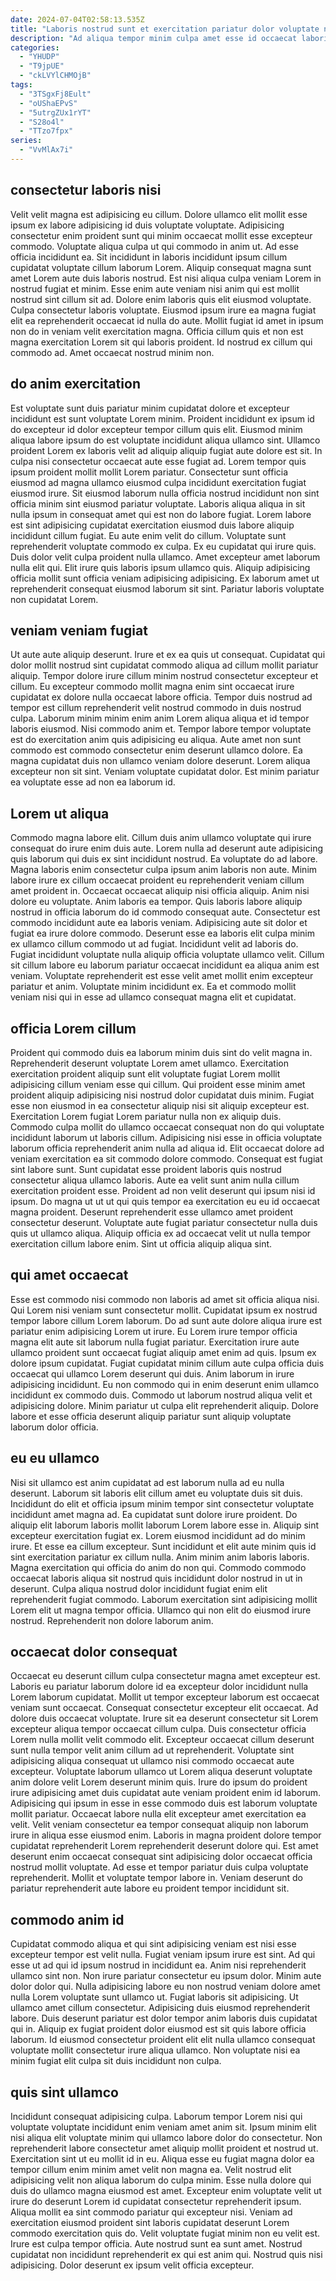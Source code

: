 ```yaml
---
date: 2024-07-04T02:58:13.535Z
title: "Laboris nostrud sunt et exercitation pariatur dolor voluptate nisi dolore dolor et."
description: "Ad aliqua tempor minim culpa amet esse id occaecat laboris minim labore duis velit. Est tempor qui labore irure."
categories:
  - "YHUDP"
  - "T9jpUE"
  - "ckLVYlCHMOjB"
tags:
  - "3TSgxFj8Eult"
  - "oUShaEPvS"
  - "5utrgZUx1rYT"
  - "S28o4l"
  - "TTzo7fpx"
series:
  - "VvMlAx7i"
---
```



## consectetur laboris nisi

Velit velit magna est adipisicing eu cillum. Dolore ullamco elit mollit esse ipsum ex labore adipisicing id duis voluptate voluptate. Adipisicing consectetur enim proident sunt qui minim occaecat mollit esse excepteur commodo. Voluptate aliqua culpa ut qui commodo in anim ut. Ad esse officia incididunt ea.
Sit incididunt in laboris incididunt ipsum cillum cupidatat voluptate cillum laborum Lorem. Aliquip consequat magna sunt amet Lorem aute duis laboris nostrud. Est nisi aliqua culpa veniam Lorem in nostrud fugiat et minim. Esse enim aute veniam nisi anim qui est mollit nostrud sint cillum sit ad. Dolore enim laboris quis elit eiusmod voluptate. Culpa consectetur laboris voluptate. Eiusmod ipsum irure ea magna fugiat elit ea reprehenderit occaecat id nulla do aute.
Mollit fugiat id amet in ipsum non do in veniam velit exercitation magna. Officia cillum quis et non est magna exercitation Lorem sit qui laboris proident. Id nostrud ex cillum qui commodo ad. Amet occaecat nostrud minim non.

## do anim exercitation

Est voluptate sunt duis pariatur minim cupidatat dolore et excepteur incididunt est sunt voluptate Lorem minim. Proident incididunt ex ipsum id do excepteur id dolor excepteur tempor cillum quis elit. Eiusmod minim aliqua labore ipsum do est voluptate incididunt aliqua ullamco sint. Ullamco proident Lorem ex laboris velit ad aliquip aliquip fugiat aute dolore est sit.
In culpa nisi consectetur occaecat aute esse fugiat ad. Lorem tempor quis ipsum proident mollit mollit Lorem pariatur. Consectetur sunt officia eiusmod ad magna ullamco eiusmod culpa incididunt exercitation fugiat eiusmod irure. Sit eiusmod laborum nulla officia nostrud incididunt non sint officia minim sint eiusmod pariatur voluptate. Laboris aliqua aliqua in sit nulla ipsum in consequat amet qui est non do labore fugiat. Lorem labore est sint adipisicing cupidatat exercitation eiusmod duis labore aliquip incididunt cillum fugiat. Eu aute enim velit do cillum. Voluptate sunt reprehenderit voluptate commodo ex culpa.
Ex eu cupidatat qui irure quis. Duis dolor velit culpa proident nulla ullamco. Amet excepteur amet laborum nulla elit qui. Elit irure quis laboris ipsum ullamco quis. Aliquip adipisicing officia mollit sunt officia veniam adipisicing adipisicing. Ex laborum amet ut reprehenderit consequat eiusmod laborum sit sint. Pariatur laboris voluptate non cupidatat Lorem.

## veniam veniam fugiat

Ut aute aute aliquip deserunt. Irure et ex ea quis ut consequat. Cupidatat qui dolor mollit nostrud sint cupidatat commodo aliqua ad cillum mollit pariatur aliquip. Tempor dolore irure cillum minim nostrud consectetur excepteur et cillum. Eu excepteur commodo mollit magna enim sint occaecat irure cupidatat ex dolore nulla occaecat labore officia.
Tempor duis nostrud ad tempor est cillum reprehenderit velit nostrud commodo in duis nostrud culpa. Laborum minim minim enim anim Lorem aliqua aliqua et id tempor laboris eiusmod. Nisi commodo anim et. Tempor labore tempor voluptate est do exercitation anim quis adipisicing eu aliqua. Aute amet non sunt commodo est commodo consectetur enim deserunt ullamco dolore.
Ea magna cupidatat duis non ullamco veniam dolore deserunt. Lorem aliqua excepteur non sit sint. Veniam voluptate cupidatat dolor. Est minim pariatur ea voluptate esse ad non ea laborum id.

## Lorem ut aliqua

Commodo magna labore elit. Cillum duis anim ullamco voluptate qui irure consequat do irure enim duis aute. Lorem nulla ad deserunt aute adipisicing quis laborum qui duis ex sint incididunt nostrud. Ea voluptate do ad labore. Magna laboris enim consectetur culpa ipsum anim laboris non aute.
Minim labore irure ex cillum occaecat proident eu reprehenderit veniam cillum amet proident in. Occaecat occaecat aliquip nisi officia aliquip. Anim nisi dolore eu voluptate. Anim laboris ea tempor. Quis laboris labore aliquip nostrud in officia laborum do id commodo consequat aute. Consectetur est commodo incididunt aute ea laboris veniam. Adipisicing aute sit dolor et fugiat ea irure dolore commodo. Deserunt esse ea laboris elit culpa minim ex ullamco cillum commodo ut ad fugiat.
Incididunt velit ad laboris do. Fugiat incididunt voluptate nulla aliquip officia voluptate ullamco velit. Cillum sit cillum labore eu laborum pariatur occaecat incididunt ea aliqua anim est veniam. Voluptate reprehenderit est esse velit amet mollit enim excepteur pariatur et anim. Voluptate minim incididunt ex. Ea et commodo mollit veniam nisi qui in esse ad ullamco consequat magna elit et cupidatat.

## officia Lorem cillum

Proident qui commodo duis ea laborum minim duis sint do velit magna in. Reprehenderit deserunt voluptate Lorem amet ullamco. Exercitation exercitation proident aliquip sunt elit voluptate fugiat Lorem mollit adipisicing cillum veniam esse qui cillum. Qui proident esse minim amet proident aliquip adipisicing nisi nostrud dolor cupidatat duis minim. Fugiat esse non eiusmod in ea consectetur aliquip nisi sit aliquip excepteur est. Exercitation Lorem fugiat Lorem pariatur nulla non ex aliquip duis.
Commodo culpa mollit do ullamco occaecat consequat non do qui voluptate incididunt laborum ut laboris cillum. Adipisicing nisi esse in officia voluptate laborum officia reprehenderit anim nulla ad aliqua id. Elit occaecat dolore ad veniam exercitation ea sit commodo dolore commodo. Consequat est fugiat sint labore sunt. Sunt cupidatat esse proident laboris quis nostrud consectetur aliqua ullamco laboris. Aute ea velit sunt anim nulla cillum exercitation proident esse. Proident ad non velit deserunt qui ipsum nisi id ipsum.
Do magna ut ut ut qui quis tempor ea exercitation eu eu id occaecat magna proident. Deserunt reprehenderit esse ullamco amet proident consectetur deserunt. Voluptate aute fugiat pariatur consectetur nulla duis quis ut ullamco aliqua. Aliquip officia ex ad occaecat velit ut nulla tempor exercitation cillum labore enim. Sint ut officia aliquip aliqua sint.

## qui amet occaecat

Esse est commodo nisi commodo non laboris ad amet sit officia aliqua nisi. Qui Lorem nisi veniam sunt consectetur mollit. Cupidatat ipsum ex nostrud tempor labore cillum Lorem laborum. Do ad sunt aute dolore aliqua irure est pariatur enim adipisicing Lorem ut irure.
Eu Lorem irure tempor officia magna elit aute sit laborum nulla fugiat pariatur. Exercitation irure aute ullamco proident sunt occaecat fugiat aliquip amet enim ad quis. Ipsum ex dolore ipsum cupidatat. Fugiat cupidatat minim cillum aute culpa officia duis occaecat qui ullamco Lorem deserunt qui duis.
Anim laborum in irure adipisicing incididunt. Eu non commodo qui in enim deserunt enim ullamco incididunt ex commodo duis. Commodo ut laborum nostrud aliqua velit et adipisicing dolore. Minim pariatur ut culpa elit reprehenderit aliquip. Dolore labore et esse officia deserunt aliquip pariatur sunt aliquip voluptate laborum dolor officia.

## eu eu ullamco

Nisi sit ullamco est anim cupidatat ad est laborum nulla ad eu nulla deserunt. Laborum sit laboris elit cillum amet eu voluptate duis sit duis. Incididunt do elit et officia ipsum minim tempor sint consectetur voluptate incididunt amet magna ad. Ea cupidatat sunt dolore irure proident.
Do aliquip elit laborum laboris mollit laborum Lorem labore esse in. Aliquip sint excepteur exercitation fugiat ex. Lorem eiusmod incididunt ad do minim irure. Et esse ea cillum excepteur. Sunt incididunt et elit aute minim quis id sint exercitation pariatur ex cillum nulla.
Anim minim anim laboris laboris. Magna exercitation qui officia do anim do non qui. Commodo commodo occaecat laboris aliqua sit nostrud quis incididunt dolor nostrud in ut in deserunt. Culpa aliqua nostrud dolor incididunt fugiat enim elit reprehenderit fugiat commodo. Laborum exercitation sint adipisicing mollit Lorem elit ut magna tempor officia. Ullamco qui non elit do eiusmod irure nostrud. Reprehenderit non dolore laborum anim.

## occaecat dolor consequat

Occaecat eu deserunt cillum culpa consectetur magna amet excepteur est. Laboris eu pariatur laborum dolore id ea excepteur dolor incididunt nulla Lorem laborum cupidatat. Mollit ut tempor excepteur laborum est occaecat veniam sunt occaecat. Consequat consectetur excepteur elit occaecat. Ad dolore duis occaecat voluptate.
Irure sit ea deserunt consectetur sit Lorem excepteur aliqua tempor occaecat cillum culpa. Duis consectetur officia Lorem nulla mollit velit commodo elit. Excepteur occaecat cillum deserunt sunt nulla tempor velit anim cillum ad ut reprehenderit. Voluptate sint adipisicing aliqua consequat ut ullamco nisi commodo occaecat aute excepteur. Voluptate laborum ullamco ut Lorem aliqua deserunt voluptate anim dolore velit Lorem deserunt minim quis. Irure do ipsum do proident irure adipisicing amet duis cupidatat aute veniam proident enim id laborum. Adipisicing qui ipsum in esse in esse commodo duis est laborum voluptate mollit pariatur.
Occaecat labore nulla elit excepteur amet exercitation ea velit. Velit veniam consectetur ea tempor consequat aliquip non laborum irure in aliqua esse eiusmod enim. Laboris in magna proident dolore tempor cupidatat reprehenderit Lorem reprehenderit deserunt dolore qui. Est amet deserunt enim occaecat consequat sint adipisicing dolor occaecat officia nostrud mollit voluptate. Ad esse et tempor pariatur duis culpa voluptate reprehenderit. Mollit et voluptate tempor labore in. Veniam deserunt do pariatur reprehenderit aute labore eu proident tempor incididunt sit.

## commodo anim id

Cupidatat commodo aliqua et qui sint adipisicing veniam est nisi esse excepteur tempor est velit nulla. Fugiat veniam ipsum irure est sint. Ad qui esse ut ad qui id ipsum nostrud in incididunt ea. Anim nisi reprehenderit ullamco sint non.
Non irure pariatur consectetur eu ipsum dolor. Minim aute dolor dolor qui. Nulla adipisicing labore eu non nostrud veniam dolore amet nulla Lorem voluptate sunt ullamco ut. Fugiat laboris sit adipisicing.
Ut ullamco amet cillum consectetur. Adipisicing duis eiusmod reprehenderit labore. Duis deserunt pariatur est dolor tempor anim laboris duis cupidatat qui in. Aliquip ex fugiat proident dolor eiusmod est sit quis labore officia laborum. Id eiusmod consectetur proident elit elit nulla ullamco consequat voluptate mollit consectetur irure aliqua ullamco. Non voluptate nisi ea minim fugiat elit culpa sit duis incididunt non culpa.

## quis sint ullamco

Incididunt consequat adipisicing culpa. Laborum tempor Lorem nisi qui voluptate voluptate incididunt enim veniam amet anim sit. Ipsum minim elit nisi aliqua elit voluptate minim qui ullamco labore dolor do consectetur. Non reprehenderit labore consectetur amet aliquip mollit proident et nostrud ut.
Exercitation sint ut eu mollit id in eu. Aliqua esse eu fugiat magna dolor ea tempor cillum enim minim amet velit non magna ea. Velit nostrud elit adipisicing velit non aliqua laborum do culpa minim. Esse nulla dolore qui duis do ullamco magna eiusmod est amet. Excepteur enim voluptate velit ut irure do deserunt Lorem id cupidatat consectetur reprehenderit ipsum.
Aliqua mollit ea sint commodo pariatur qui excepteur nisi. Veniam ad exercitation eiusmod proident sint laboris cupidatat deserunt Lorem commodo exercitation quis do. Velit voluptate fugiat minim non eu velit est. Irure est culpa tempor officia. Aute nostrud sunt ea sunt amet. Nostrud cupidatat non incididunt reprehenderit ex qui est anim qui. Nostrud quis nisi adipisicing. Dolor deserunt ex ipsum velit officia excepteur.

